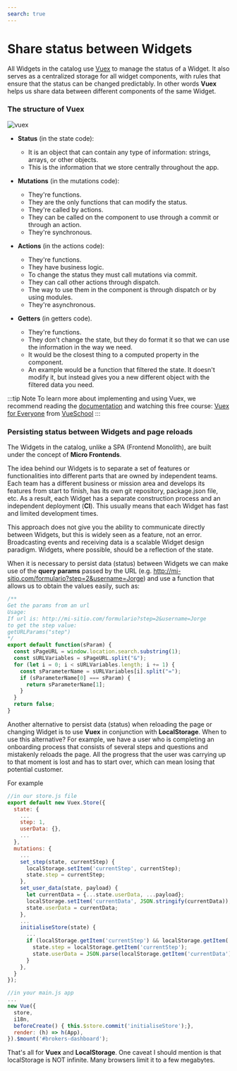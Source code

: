 ```yaml
---
search: true
---
```


# Share status between Widgets

All Widgets in the catalog use [Vuex](https://vuex.vuejs.org/) to manage the status of a Widget. It also serves as a centralized storage for all widget components, with rules that ensure that the status can be changed predictably. In other words **Vuex** helps us share data between different components of the same Widget.

### The structure of Vuex

![vuex](/assets/img/widgets/vuex.png)

- **Status** (in the state code):

  - It is an object that can contain any type of information: strings, arrays, or other objects.
  - This is the information that we store centrally throughout the app.

- **Mutations** (in the mutations code):

  - They're functions.
  - They are the only functions that can modify the status.
  - They're called by actions.
  - They can be called on the component to use through a commit or through an action.
  - They're synchronous.

- **Actions** (in the actions code):

  - They're functions.
  - They have business logic.
  - To change the status they must call mutations via commit.
  - They can call other actions through dispatch.
  - The way to use them in the component is through dispatch or by using modules.
  - They're asynchronous.

- **Getters** (in getters code).
  - They're functions.
  - They don't change the state, but they do format it so that we can use the information in the way we need.
  - It would be the closest thing to a computed property in the component.
  - An example would be a function that filtered the state. It doesn't modify it, but instead gives you a new different object with the filtered data you need.

:::tip Note
To learn more about implementing and using Vuex, we recommend reading the [documentation](https://vuex.vuejs.org/guide/) and watching this free course: [Vuex for Everyone](https://vueschool.io/courses/vuex-for-everyone) from [VueSchool](https://vueschool.io/)
:::

### Persisting status between Widgets and page reloads

The Widgets in the catalog, unlike a SPA (Frontend Monolith), are built under the concept of **Micro Frontends**.

The idea behind our Widgets is to separate a set of features or functionalities into different parts that are owned by independent teams. Each team has a different business or mission area and develops its features from start to finish, has its own git repository, package.json file, etc. As a result, each Widget has a separate construction process and an independent deployment (**CI**). This usually means that each Widget has fast and limited development times.

This approach does not give you the ability to communicate directly between Widgets, but this is widely seen as a feature, not an error. Broadcasting events and receiving data is a scalable Widget design paradigm. Widgets, where possible, should be a reflection of the state.

When it is necessary to persist data (status) between Widgets we can make use of the **query params** passed by the URL (e.g. <http://mi-sitio.com/formulario?step=2&username=Jorge>) and use a function that allows us to obtain the values easily, such as:

```js
/**
Get the params from an url
Usage:
If url is: http://mi-sitio.com/formulario?step=2&username=Jorge
to get the step value:
getURLParams("step")
*/
export default function(sParam) {
  const sPageURL = window.location.search.substring(1);
  const sURLVariables = sPageURL.split("&");
  for (let i = 0; i < sURLVariables.length; i += 1) {
    const sParameterName = sURLVariables[i].split("=");
    if (sParameterName[0] === sParam) {
      return sParameterName[1];
    }
  }
  return false;
}
```

Another alternative to persist data (status) when reloading the page or changing Widget is to use **Vuex** in conjunction with **LocalStorage**. When to use this alternative? For example, we have a user who is completing an onboarding process that consists of several steps and questions and mistakenly reloads the page. All the progress that the user was carrying up to that moment is lost and has to start over, which can mean losing that potential customer.

For example

```js
//in our store.js file
export default new Vuex.Store({
  state: {
    ...
    step: 1,
    userData: {},
    ...
  },
  mutations: {
    ...
    set_step(state, currentStep) {
      localStorage.setItem('currentStep', currentStep);
      state.step = currentStep;
    },
    set_user_data(state, payload) {
      let currentData = {...state.userData, ...payload};
      localStorage.setItem('currentData', JSON.stringify(currentData));
      state.userData = currentData;
    },
    ...
    initialiseStore(state) {
      ...
      if (localStorage.getItem('currentStep') && localStorage.getItem('currentData')) {
        state.step = localStorage.getItem('currentStep');
        state.userData = JSON.parse(localStorage.getItem('currentData'));
      }
    },
  }
});
```

```js
//in your main.js app
...
new Vue({
  store,
  i18n,
  beforeCreate() { this.$store.commit('initialiseStore');},
  render: (h) => h(App),
}).$mount('#brokers-dashboard');
```

That's all for **Vuex** and **LocalStorage**. One caveat I should mention is that localStorage is NOT infinite. Many browsers limit it to a few megabytes.
